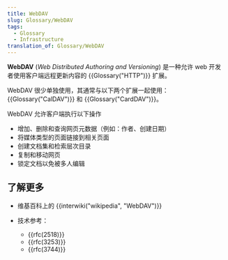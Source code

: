 ```yaml
---
title: WebDAV
slug: Glossary/WebDAV
tags:
  - Glossary
  - Infrastructure
translation_of: Glossary/WebDAV
---
```

**WebDAV** (_Web Distributed Authoring and Versioning_) 是一种允许 web 开发者使用客户端远程更新内容的 {{Glossary("HTTP")}} 扩展。

WebDAV 很少单独使用，其通常与以下两个扩展一起使用：{{Glossary("CalDAV")}} 和 {{Glossary("CardDAV")}}。

WebDAV 允许客户端执行以下操作

- 增加、删除和查询网页元数据（例如：作者、创建日期）
- 将媒体类型的页面链接到相关页面
- 创建文档集和检索层次目录
- 复制和移动网页
- 锁定文档以免被多人编辑

## 了解更多

- 维基百科上的 {{interwiki("wikipedia", "WebDAV")}}
- 技术参考：

  - {{rfc(2518)}}
  - {{rfc(3253)}}
  - {{rfc(3744)}}
